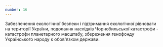 ```yaml
---
number: 16
---
```


Забезпечення екологічної безпеки і підтримання екологічної рівноваги на території України, подолання наслідків
Чорнобильської катастрофи - катастрофи планетарного масштабу, збереження генофонду Українського народу є обов'язком
держави.
